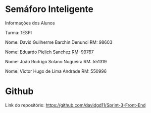 # Semáforo Inteligente


Informações dos Alunos

Turma: 1ESPI

Nome: David Guilherme Barchin Denunci
RM: 98603

Nome: Eduardo Pielich Sanchez
RM: 99767

Nome: João Rodrigo Solano Nogueira 
RM: 551319 

Nome: Victor Hugo de Lima Andrade
RM: 550996




# Github
Link do repositório: https://github.com/davidgd11/Sprint-3-Front-End
